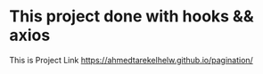 # This project done with hooks && axios

This is Project Link https://ahmedtarekelhelw.github.io/pagination/



